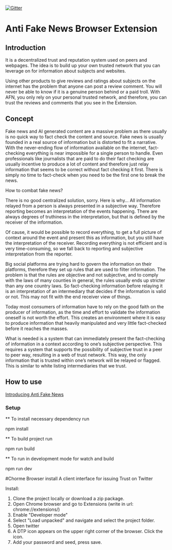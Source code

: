 [![Gitter](https://badges.gitter.im/DigitalTrustProtocol/FakeNewsApp.svg)](https://gitter.im/DigitalTrustProtocol/FakeNewsApp?utm_source=badge&utm_medium=badge&utm_campaign=pr-badge)

# Anti Fake News Browser Extension

## Introduction
It is a decentralized trust and reputation system used on peers and webpages. The idea is to build up your own trusted network that you can leverage on for information about subjects and websites.

Using other products to give reviews and ratings about subjects on the internet has the problem that anyone can post a review comment. You will never be able to know if it is a genuine person behind or a paid troll.
With AFN, you only rely on your personal trusted network, and therefore, you can trust the reviews and comments that you see in the Extension.

## Concept

Fake news and AI generated content are a massive problem as there usually is no quick way to fact check the content and source.
Fake news is usually founded in a real source of information but is distorted to fit a narrative. With the never-ending flow of information available on the internet, fact-checking everything is near impossible for a single person to handle.
Even professionals like journalists that are paid to do their fact checking are usually incentive to produce a lot of content and therefore just relay information that seems to be correct without fact checking it first. There is simply no time to fact-check when you need to be the first one to break the news.

How to combat fake news?

There is no good centralized solution, sorry. Here is why…
All information relayed from a person is always presented in a subjective way. Therefore reporting becomes an interpretation of the events happening. There are always degrees of truthiness in the interpretation, but that is defined by the receiver of the information.

Of cause, it would be possible to record everything, to get a full picture of context around the event and present this as information, but you still have the interpretation of the receiver. Recording everything is not efficient and is very time-consuming, so we fall back to reporting and subjective interpretation from the reporter.

Big social platforms are trying hard to govern the information on their platforms, therefore they set up rules that are used to filter information. The problem is that the rules are objective and not subjective, and to comply with the laws of many counties in general, the rules usually ends up stricter than any one country laws.
So fact-checking information before relaying it is an interpretation of an intermediary that decides if the information is valid or not. This may not fit with the end receiver view of things.

Today most consumers of information have to rely on the good faith on the producer of information, as the time and effort to validate the information oneself is not worth the effort. This creates an environment where it is easy to produce information that heavily manipulated and very little fact-checked before it reaches the masses.

What is needed is a system that can immediately present the fact-checking of information in a context according to one’s subjective perspective. This requires a system that supports the possibility of subjective trust in a peer to peer way, resulting in a web of trust network. This way, the only information that is trusted within one’s network will be relayed or flagged. This is similar to white listing intermediaries that we trust. 

## How to use
[Introducing Anti Fake News](https://medium.com/@carstenkeutmann_96497/introducing-anti-fake-news-4a50cf273e6d)


### Setup

** To install necessary dependency run 

npm install

**  To build  project run

npm run build

**  To run in development mode for watch and build

npm run dev

#Chorme Browser install
A client interface for issuing Trust on Twitter

Install:

1. Clone the project locally or download a zip package.
2. Open Chrome browser and go to Extensions (write in url: chrome://extensions/)
3. Enable "Developer mode"
4. Select "Load unpacked" and navigate and select the project folder.
5. Open twitter
6. A DTP icon appears on the upper right corner of the browser. Click the icon.
7. Add your password and seed, press save.

